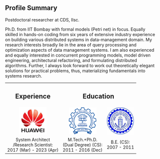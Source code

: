 ## Profile Summary
Postdoctoral researcher at CDS, IIsc.

Ph.D. from IIT Bombay with formal models (Petri net) in focus. Equally skilled in hands-on coding from six years of extensive industry experience on building various distributed systems in data-management domain. My research interests broadly lie in the area of query processing and optimization aspects of data management systems. I am also experienced and equally interested in concurrent programming models, model driven engineering, architectural refactoring, and formulating distributed algorithms. Further, I always look forward to work out theoretically elegant solutions for
practical problems, thus, materializing fundamentals into systems research.

<style>
  table td {
    border: none !important;
  }
</style>
<table>
  <tbody>
    <tr>
      <td align="center"><h2>Experience</h2></td>
      <td align="center" colspan="2"><h2>Education</h2></td>
    </tr> 
    <tr>
      <td align="center"><img src="huawei2.jpeg" width=90></td>
      <td align="center"><img src="iitb.png" width=90></td>
      <td align="center"><img src="shibpur.jpeg" width=90></td>
    </tr>
    <tr style="width:180px">
      <td align="center">System Architect<br>/Research Scientist:<br> 2017 (Mar) - 2023 (Apr)</td>
      <td align="center">M.Tech.+Ph.D.<br> (Dual Degree) (CS):<br> 2011 - 2016 (Dec)</td>
      <td align="center">B.E. (CS):<br> 2007 - 2011</td>
    </tr>
  </tbody>
</table>

<br><br>
